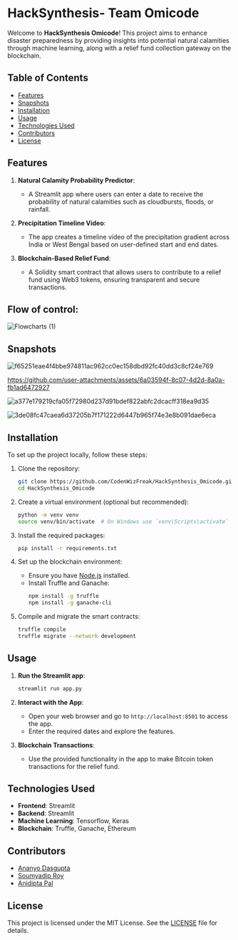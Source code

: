
# HackSynthesis- Team Omicode

Welcome to **HackSynthesis Omicode**! This project aims to enhance disaster preparedness by providing insights into potential natural calamities through machine learning, along with a relief fund collection gateway on the blockchain.

## Table of Contents

- [Features](#features)
- [Snapshots](#snapshots)
- [Installation](#installation)
- [Usage](#usage)
- [Technologies Used](#technologies-used)
- [Contributors](#contributors)
- [License](#license)

## Features

1. **Natural Calamity Probability Predictor**:
   - A Streamlit app where users can enter a date to receive the probability of natural calamities such as cloudbursts, floods, or rainfall.
  
2. **Precipitation Timeline Video**:
   - The app creates a timeline video of the precipitation gradient across India or West Bengal based on user-defined start and end dates.
  
3. **Blockchain-Based Relief Fund**:
   - A Solidity smart contract that allows users to contribute to a relief fund using Web3 tokens, ensuring transparent and secure transactions.
  
## Flow of control:
  ![Flowcharts (1)](https://github.com/user-attachments/assets/f6ea5d7f-c178-4088-97dd-1efa9435af13)

## Snapshots
![f65251eae4f4bbe974811ac962cc0ec158dbd92fc40dd3c8cf24e769](https://github.com/user-attachments/assets/4a776950-5a4f-4f2d-b36c-b286736d619c)


https://github.com/user-attachments/assets/6a03594f-8c07-4d2d-8a0a-fb1ad6472927


![a377e179219cfa05f72980d237d91bdef822abfc2dcacff318ea9d35](https://github.com/user-attachments/assets/0a66c26d-6060-4be5-a97b-65cd3ac2464e)


![3de08fc47caea6d37205b7f171222d6447b965f74e3e8b091dae6eca](https://github.com/user-attachments/assets/822c525a-a86c-44a4-866a-201019000d53)

## Installation

To set up the project locally, follow these steps:

1. Clone the repository:
   ```bash
   git clone https://github.com/CodenWizFreak/HackSynthesis_Omicode.git
   cd HackSynthesis_Omicode
   ```

2. Create a virtual environment (optional but recommended):
   ```bash
   python -m venv venv
   source venv/bin/activate  # On Windows use `venv\Scripts\activate`
   ```

3. Install the required packages:
   ```bash
   pip install -r requirements.txt
   ```

4. Set up the blockchain environment:
   - Ensure you have [Node.js](https://nodejs.org/) installed.
   - Install Truffle and Ganache:
     ```bash
     npm install -g truffle
     npm install -g ganache-cli
     ```

5. Compile and migrate the smart contracts:
   ```bash
   truffle compile
   truffle migrate --network development
   ```

## Usage

1. **Run the Streamlit app**:
   ```bash
   streamlit run app.py
   ```

2. **Interact with the App**:
   - Open your web browser and go to `http://localhost:8501` to access the app.
   - Enter the required dates and explore the features.

3. **Blockchain Transactions**:
   - Use the provided functionality in the app to make Bitcoin token transactions for the relief fund.

## Technologies Used

- **Frontend**: Streamlit
- **Backend**: Streamlit
- **Machine Learning**: Tensorflow, Keras
- **Blockchain**: Truffle, Ganache, Ethereum

## Contributors

- [Ananyo Dasgupta](https://github.com/CodenWizFreak)
- [Soumyadip Roy](https://github.com/SoumyadipRoy16)
- [Anidipta Pal](https://github.com/Anidipta)

## License

This project is licensed under the MIT License. See the [LICENSE](LICENSE) file for details.


